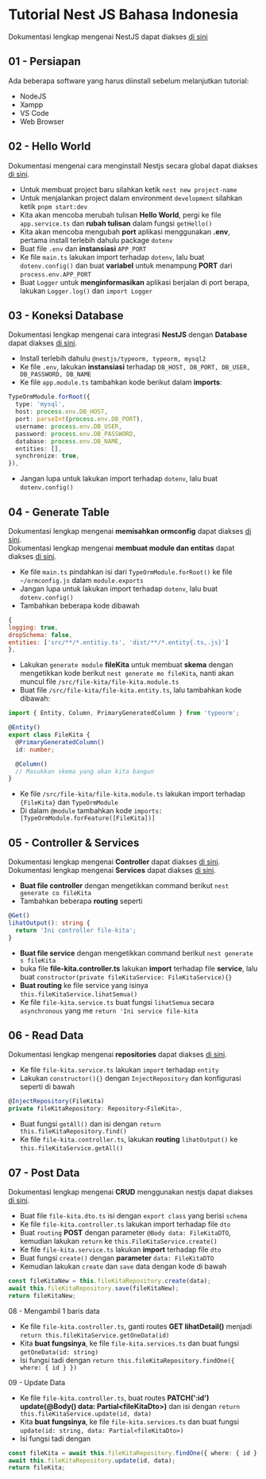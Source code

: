 # Tutorial Nest JS Bahasa Indonesia
Dokumentasi lengkap mengenai NestJS dapat diakses [di sini](https://nestjs.com/)  

## 01 - Persiapan  
Ada beberapa software yang harus diinstall sebelum melanjutkan tutorial:
- NodeJS
- Xampp
- VS Code
- Web Browser

## 02 - Hello World
Dokumentasi mengenai cara menginstall Nestjs secara global dapat diakses [di sini](https://docs.nestjs.com/).
- Untuk membuat project baru silahkan ketik `nest new project-name`
- Untuk menjalankan project dalam environment `development` silahkan ketik `pnpm start:dev`
- Kita akan mencoba merubah tulisan **Hello World**, pergi ke file `app.service.ts` dan **rubah tulisan** dalam fungsi `getHello()`
- Kita akan mencoba mengubah **port** aplikasi menggunakan **.env**, pertama install terlebih dahulu package `dotenv`
- Buat file `.env` dan **instansiasi** `APP_PORT`
- Ke file `main.ts` lakukan import terhadap `dotenv`, lalu buat `dotenv.config()` dan buat **variabel** untuk menampung **PORT** dari `process.env.APP_PORT`
- Buat `Logger` untuk **menginformasikan** aplikasi berjalan di port berapa, lakukan `Logger.log()` dan `import Logger`  

## 03 - Koneksi Database  
Dokumentasi lengkap mengenai cara integrasi **NestJS** dengan **Database** dapat diakses [di sini](https://docs.nestjs.com/techniques/database#database).
- Install terlebih dahulu `@nestjs/typeorm, typeorm, mysql2`
- Ke file `.env`, lakukan **instansiasi** terhadap `DB_HOST, DB_PORT, DB_USER, DB_PASSWORD, DB_NAME`
- Ke file `app.module.ts` tambahkan kode berikut dalam **imports**:
```ts
TypeOrmModule.forRoot({
  type: 'mysql',
  host: process.env.DB_HOST,
  port: parseInt(process.env.DB_PORT),
  username: process.env.DB_USER,
  password: process.env.DB_PASSWORD,
  database: process.env.DB_NAME,
  entities: [],
  synchronize: true,
}),
```
- Jangan lupa untuk lakukan import terhadap `dotenv`, lalu buat `dotenv.config()`  

## 04 - Generate Table  
Dokumentasi lengkap mengenai **memisahkan ormconfig** dapat diakses [di sini](https://docs.nestjs.com/techniques/database#typeorm-integration).  
Dokumentasi lengkap mengenai **membuat module dan entitas** dapat diakses [di sini](https://docs.nestjs.com/techniques/database#repository-pattern). 
- Ke file `main.ts` pindahkan isi dari `TypeOrmModule.forRoot()` ke file `~/ormconfig.js` dalam `module.exports`
- Jangan lupa untuk lakukan import terhadap `dotenv`, lalu buat `dotenv.config()`
- Tambahkan beberapa kode dibawah
```js
{
logging: true,
dropSchema: false,
entities: ['src/**/*.entitiy.ts', 'dist/**/*.entity{.ts,.js}']
},
```
- Lakukan `generate module` **fileKita** untuk membuat **skema** dengan mengetikkan kode berikut `nest generate mo fileKita`, nanti akan muncul file `/src/file-kita/file-kita.module.ts`
- Buat file `/src/file-kita/file-kita.entity.ts`, lalu tambahkan kode dibawah:
```ts
import { Entity, Column, PrimaryGeneratedColumn } from 'typeorm';

@Entity()
export class FileKita {
  @PrimaryGeneratedColumn()
  id: number;

  @Column()
  // Masukkan skema yang akan kita bangun
}
```
- Ke file `/src/file-kita/file-kita.module.ts` lakukan import terhadap `{FileKita}` dan `TypeOrmModule`
- Di dalam `@module` tambahkan kode `imports: [TypeOrmModule.forFeature([FileKita])]`  

## 05 - Controller & Services  
Dokumentasi lengkap mengenai **Controller** dapat diakses [di sini](https://docs.nestjs.com/controllers#controllers).  
Dokumentasi lengkap mengenai **Services** dapat diakses [di sini](https://docs.nestjs.com/providers#services).
- **Buat file controller** dengan mengetikkan command berikut `nest generate co fileKita`
- Tambahkan beberapa **routing** seperti
```ts
@Get()
lihatOutput(): string {
  return 'Ini controller file-kita';
}
```
- **Buat file service** dengan mengetikkan command berikut `nest generate s fileKita`
- buka file **file-kita.controller.ts** lakukan **import** terhadap file **service**, lalu buat `constructor(private fileKitaService: FileKitaService){}`
- **Buat routing** ke file service yang isinya `this.fileKitaService.lihatSemua()`
- Ke file `file-kita.service.ts` buat fungsi `lihatSemua` secara `asynchronous` yang me `return 'Ini service file-kita`  

## 06 - Read Data
Dokumentasi lengkap mengenai **repositories** dapat diakses [di sini](https://docs.nestjs.com/recipes/mikroorm#repositories).
- Ke file `file-kita.service.ts` lakukan `import` terhadap `entity`
- Lakukan `constructor(){}` dengan `InjectRepository` dan konfigurasi seperti di bawah
```ts
@InjectRepository(FileKita)
private fileKitaRepository: Repository<FileKita>,
```
- Buat fungsi `getAll()` dan isi dengan `return this.fileKitaRepository.find()`
- Ke file `file-kita.controller.ts`, lakukan **routing** `lihatOutput()` ke `this.fileKitaService.getAll()`  

## 07 - Post Data  
Dokumentasi lengkap mengenai **CRUD** menggunakan nestjs dapat diakses [di sini](https://docs.nestjs.com/recipes/crud-generator#crud-generator).
- Buat file `file-kita.dto.ts` isi dengan `export class` yang berisi `schema`
- Ke file `file-kita.controller.ts` lakukan import terhadap file `dto`
- Buat `routing` **POST** dengan parameter `@Body data: FileKitaDTO`, kemudian lakukan `return` ke `this.FileKitaService.create()` 
- Ke file `file-kita.service.ts` lakukan **import** terhadap file `dto`
- Buat fungsi `create()` dengan **parameter** `data: FileKitaDTO`
- Kemudian lakukan `create` dan `save` data dengan kode di bawah
```ts
const fileKitaNew = this.fileKitaRepository.create(data);
await this.fileKitaRepository.save(fileKitaNew);
return fileKitaNew;
```  

08 - Mengambil 1 baris data  
- Ke file `file-kita.controller.ts`, ganti routes **GET lihatDetail()** menjadi `return this.fileKitaService.getOneData(id)`
- Kita **buat fungsinya**, ke file `file-kita.services.ts` dan buat fungsi `getOneData(id: string)`
- Isi fungsi tadi dengan `return this.fileKitaRepository.findOne({ where: { id } })`  

09 - Update Data  
- Ke file `file-kita.controller.ts`, buat routes **PATCH(':id') update(@Body() data: Partial\<fileKitaDto>)** dan isi dengan `return this.fileKitaService.update(id, data)`
- Kita **buat fungsinya**, ke file `file-kita.services.ts` dan buat fungsi `update(id: string, data: Partial<fileKitaDto>)`
- Isi fungsi tadi dengan 
```ts
const fileKita = await this.fileKitaRepository.findOne({ where: { id } });
await this.fileKitaRepository.update(id, data);
return fileKita;
```